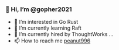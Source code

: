 ### 👋 Hi, I’m @gopher2021
- 👀 I’m interested in Go Rust
- 🌱 I’m currently learning Raft
- 💞️ I’m currently hired by ThoughtWorks ...
- 📫 How to reach me  [peanut996](github.com/peanut996)

